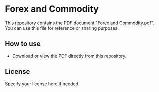 # Forex and Commodity

This repository contains the PDF document "Forex and Commodity.pdf". You can use this file for reference or sharing purposes.

## How to use
- Download or view the PDF directly from this repository.

## License
Specify your license here if needed.
